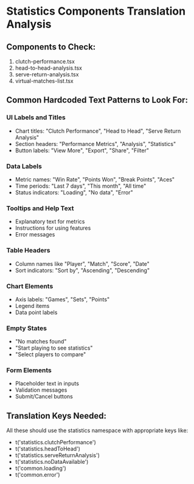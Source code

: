 # Statistics Components Translation Analysis

## Components to Check:
1. clutch-performance.tsx
2. head-to-head-analysis.tsx  
3. serve-return-analysis.tsx
4. virtual-matches-list.tsx

## Common Hardcoded Text Patterns to Look For:

### UI Labels and Titles
- Chart titles: "Clutch Performance", "Head to Head", "Serve Return Analysis"
- Section headers: "Performance Metrics", "Analysis", "Statistics"
- Button labels: "View More", "Export", "Share", "Filter"

### Data Labels
- Metric names: "Win Rate", "Points Won", "Break Points", "Aces"
- Time periods: "Last 7 days", "This month", "All time"
- Status indicators: "Loading", "No data", "Error"

### Tooltips and Help Text
- Explanatory text for metrics
- Instructions for using features
- Error messages

### Table Headers
- Column names like "Player", "Match", "Score", "Date"
- Sort indicators: "Sort by", "Ascending", "Descending"

### Chart Elements
- Axis labels: "Games", "Sets", "Points"
- Legend items
- Data point labels

### Empty States
- "No matches found"
- "Start playing to see statistics"
- "Select players to compare"

### Form Elements
- Placeholder text in inputs
- Validation messages
- Submit/Cancel buttons

## Translation Keys Needed:
All these should use the statistics namespace with appropriate keys like:
- t('statistics.clutchPerformance')
- t('statistics.headToHead')
- t('statistics.serveReturnAnalysis')
- t('statistics.noDataAvailable')
- t('common.loading')
- t('common.error')